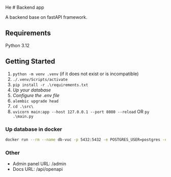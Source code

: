 Не # Backend app

A backend base on fastAPI framework.

## Requirements

Python 3.12

## Getting Started

1. ```python -m venv .venv``` (if it does not exist or is incompatible)
2. ```./.venv/Scripts/activate```
3. ```pip install -r .\requirements.txt```
4. *Up your database*
5. *Configure the .env file*
6. ```alembic upgrade head```
7. ```cd .\src\```
8. ```uvicorn main:app --host 127.0.0.1 --port 8080 --reload``` OR ```py .\main.py```


### Up database in docker 
```bash
docker run --rm --name db-vuc -p 5432:5432 -e POSTGRES_USER=postgres -e POSTGRES_PASSWORD=postgres -e POSTGRES_DB=postgres -d postgres:14.5
```


### Other

* Admin panel URL: /admin
* Docs URL: /api/openapi
